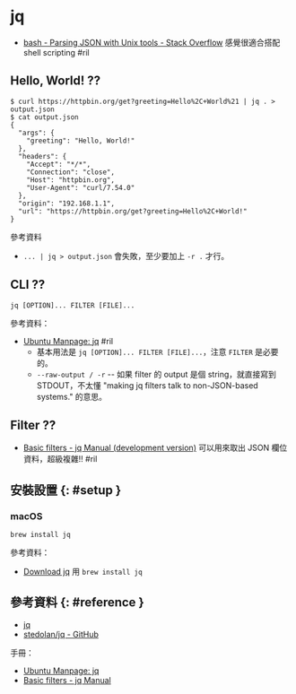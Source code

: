 # jq

  - [bash \- Parsing JSON with Unix tools \- Stack Overflow](https://stackoverflow.com/questions/1955505/) 感覺很適合搭配 shell scripting #ril

## Hello, World! ??

```
$ curl https://httpbin.org/get?greeting=Hello%2C+World%21 | jq . > output.json
$ cat output.json
{
  "args": {
    "greeting": "Hello, World!"
  },
  "headers": {
    "Accept": "*/*",
    "Connection": "close",
    "Host": "httpbin.org",
    "User-Agent": "curl/7.54.0"
  },
  "origin": "192.168.1.1",
  "url": "https://httpbin.org/get?greeting=Hello%2C+World!"
}
```

參考資料

  - `... | jq > output.json` 會失敗，至少要加上 `-r .` 才行。

## CLI ??

```
jq [OPTION]... FILTER [FILE]...
```

參考資料：

  - [Ubuntu Manpage: jq](http://manpages.ubuntu.com/manpages/bionic/man1/jq.1.html) #ril
      - 基本用法是 `jq [OPTION]... FILTER [FILE]...`，注意 `FILTER` 是必要的。
      - `--raw-output / -r` -- 如果 filter 的 output 是個 string，就直接寫到 STDOUT，不太懂 "making jq filters talk to non-JSON-based systems." 的意思。

## Filter ??

  - [Basic filters - jq Manual \(development version\)](https://stedolan.github.io/jq/manual/#Basicfilters) 可以用來取出 JSON 欄位資料，超級複雜!! #ril

## 安裝設置 {: #setup }

### macOS

```
brew install jq
```

參考資料：

  - [Download jq](https://stedolan.github.io/jq/download/) 用 `brew install jq`

## 參考資料 {: #reference }

  - [jq](https://stedolan.github.io/jq/)
  - [stedolan/jq - GitHub](https://github.com/stedolan/jq)

手冊：

  - [Ubuntu Manpage: jq](http://manpages.ubuntu.com/manpages/bionic/man1/jq.1.html)
  - [Basic filters - jq Manual](https://stedolan.github.io/jq/manual/#Basicfilters)
